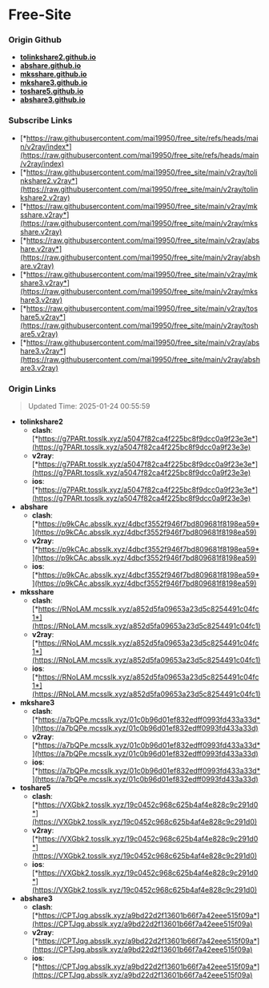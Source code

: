 # Free-Site

### Origin Github

- [**tolinkshare2.github.io**](https://github.com/tolinkshare2/tolinkshare2.github.io)
- [**abshare.github.io**](https://github.com/abshare/abshare.github.io)
- [**mksshare.github.io**](https://github.com/mksshare/mksshare.github.io)
- [**mkshare3.github.io**](https://github.com/mkshare3/mkshare3.github.io)
- [**toshare5.github.io**](https://github.com/toshare5/toshare5.github.io)
- [**abshare3.github.io**](https://github.com/abshare3/abshare3.github.io)

### Subscribe Links

- [*https://raw.githubusercontent.com/mai19950/free_site/refs/heads/main/v2ray/index*](https://raw.githubusercontent.com/mai19950/free_site/refs/heads/main/v2ray/index)
- [*https://raw.githubusercontent.com/mai19950/free_site/main/v2ray/tolinkshare2.v2ray*](https://raw.githubusercontent.com/mai19950/free_site/main/v2ray/tolinkshare2.v2ray)
- [*https://raw.githubusercontent.com/mai19950/free_site/main/v2ray/mksshare.v2ray*](https://raw.githubusercontent.com/mai19950/free_site/main/v2ray/mksshare.v2ray)
- [*https://raw.githubusercontent.com/mai19950/free_site/main/v2ray/abshare.v2ray*](https://raw.githubusercontent.com/mai19950/free_site/main/v2ray/abshare.v2ray)
- [*https://raw.githubusercontent.com/mai19950/free_site/main/v2ray/mkshare3.v2ray*](https://raw.githubusercontent.com/mai19950/free_site/main/v2ray/mkshare3.v2ray)
- [*https://raw.githubusercontent.com/mai19950/free_site/main/v2ray/toshare5.v2ray*](https://raw.githubusercontent.com/mai19950/free_site/main/v2ray/toshare5.v2ray)
- [*https://raw.githubusercontent.com/mai19950/free_site/main/v2ray/abshare3.v2ray*](https://raw.githubusercontent.com/mai19950/free_site/main/v2ray/abshare3.v2ray)

### Origin Links

> Updated Time: 2025-01-24 00:55:59

- **tolinkshare2**
  - **clash**: [*https://g7PARt.tosslk.xyz/a5047f82ca4f225bc8f9dcc0a9f23e3e*](https://g7PARt.tosslk.xyz/a5047f82ca4f225bc8f9dcc0a9f23e3e)
  - **v2ray**: [*https://g7PARt.tosslk.xyz/a5047f82ca4f225bc8f9dcc0a9f23e3e*](https://g7PARt.tosslk.xyz/a5047f82ca4f225bc8f9dcc0a9f23e3e)
  - **ios**: [*https://g7PARt.tosslk.xyz/a5047f82ca4f225bc8f9dcc0a9f23e3e*](https://g7PARt.tosslk.xyz/a5047f82ca4f225bc8f9dcc0a9f23e3e)
- **abshare**
  - **clash**: [*https://p9kCAc.absslk.xyz/4dbcf3552f946f7bd809681f8198ea59*](https://p9kCAc.absslk.xyz/4dbcf3552f946f7bd809681f8198ea59)
  - **v2ray**: [*https://p9kCAc.absslk.xyz/4dbcf3552f946f7bd809681f8198ea59*](https://p9kCAc.absslk.xyz/4dbcf3552f946f7bd809681f8198ea59)
  - **ios**: [*https://p9kCAc.absslk.xyz/4dbcf3552f946f7bd809681f8198ea59*](https://p9kCAc.absslk.xyz/4dbcf3552f946f7bd809681f8198ea59)
- **mksshare**
  - **clash**: [*https://RNoLAM.mcsslk.xyz/a852d5fa09653a23d5c8254491c04fc1*](https://RNoLAM.mcsslk.xyz/a852d5fa09653a23d5c8254491c04fc1)
  - **v2ray**: [*https://RNoLAM.mcsslk.xyz/a852d5fa09653a23d5c8254491c04fc1*](https://RNoLAM.mcsslk.xyz/a852d5fa09653a23d5c8254491c04fc1)
  - **ios**: [*https://RNoLAM.mcsslk.xyz/a852d5fa09653a23d5c8254491c04fc1*](https://RNoLAM.mcsslk.xyz/a852d5fa09653a23d5c8254491c04fc1)
- **mkshare3**
  - **clash**: [*https://a7bQPe.mcsslk.xyz/01c0b96d01ef832edff0993fd433a33d*](https://a7bQPe.mcsslk.xyz/01c0b96d01ef832edff0993fd433a33d)
  - **v2ray**: [*https://a7bQPe.mcsslk.xyz/01c0b96d01ef832edff0993fd433a33d*](https://a7bQPe.mcsslk.xyz/01c0b96d01ef832edff0993fd433a33d)
  - **ios**: [*https://a7bQPe.mcsslk.xyz/01c0b96d01ef832edff0993fd433a33d*](https://a7bQPe.mcsslk.xyz/01c0b96d01ef832edff0993fd433a33d)
- **toshare5**
  - **clash**: [*https://VXGbk2.tosslk.xyz/19c0452c968c625b4af4e828c9c291d0*](https://VXGbk2.tosslk.xyz/19c0452c968c625b4af4e828c9c291d0)
  - **v2ray**: [*https://VXGbk2.tosslk.xyz/19c0452c968c625b4af4e828c9c291d0*](https://VXGbk2.tosslk.xyz/19c0452c968c625b4af4e828c9c291d0)
  - **ios**: [*https://VXGbk2.tosslk.xyz/19c0452c968c625b4af4e828c9c291d0*](https://VXGbk2.tosslk.xyz/19c0452c968c625b4af4e828c9c291d0)
- **abshare3**
  - **clash**: [*https://CPTJqg.absslk.xyz/a9bd22d2f13601b66f7a42eee515f09a*](https://CPTJqg.absslk.xyz/a9bd22d2f13601b66f7a42eee515f09a)
  - **v2ray**: [*https://CPTJqg.absslk.xyz/a9bd22d2f13601b66f7a42eee515f09a*](https://CPTJqg.absslk.xyz/a9bd22d2f13601b66f7a42eee515f09a)
  - **ios**: [*https://CPTJqg.absslk.xyz/a9bd22d2f13601b66f7a42eee515f09a*](https://CPTJqg.absslk.xyz/a9bd22d2f13601b66f7a42eee515f09a)
